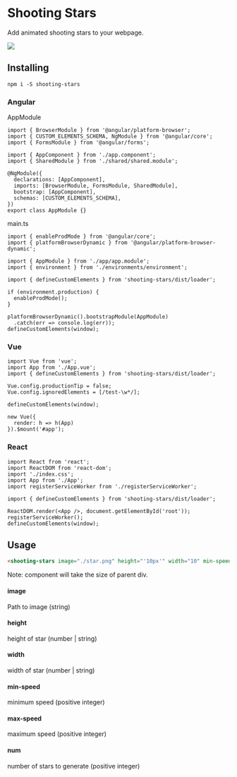 # Shooting Stars
Add animated shooting stars to your webpage.

![](https://unpkg.com/shooting-stars/assets/shooting-stars.gif)

## Installing

```
npm i -S shooting-stars
```

### Angular

AppModule
```JS
import { BrowserModule } from '@angular/platform-browser';
import { CUSTOM_ELEMENTS_SCHEMA, NgModule } from '@angular/core';
import { FormsModule } from '@angular/forms';

import { AppComponent } from './app.component';
import { SharedModule } from './shared/shared.module';

@NgModule({
  declarations: [AppComponent],
  imports: [BrowserModule, FormsModule, SharedModule],
  bootstrap: [AppComponent],
  schemas: [CUSTOM_ELEMENTS_SCHEMA],
})
export class AppModule {}
```
main.ts
```JS
import { enableProdMode } from '@angular/core';
import { platformBrowserDynamic } from '@angular/platform-browser-dynamic';

import { AppModule } from './app/app.module';
import { environment } from './environments/environment';

import { defineCustomElements } from 'shooting-stars/dist/loader';

if (environment.production) {
  enableProdMode();
}

platformBrowserDynamic().bootstrapModule(AppModule)
  .catch(err => console.log(err));
defineCustomElements(window);
```

### Vue
```JS
import Vue from 'vue';
import App from './App.vue';
import { defineCustomElements } from 'shooting-stars/dist/loader';

Vue.config.productionTip = false;
Vue.config.ignoredElements = [/test-\w*/];

defineCustomElements(window);

new Vue({
  render: h => h(App)
}).$mount('#app');
```

### React
```JS
import React from 'react';
import ReactDOM from 'react-dom';
import './index.css';
import App from './App';
import registerServiceWorker from './registerServiceWorker';

import { defineCustomElements } from 'shooting-stars/dist/loader';

ReactDOM.render(<App />, document.getElementById('root'));
registerServiceWorker();
defineCustomElements(window);
```

## Usage

```HTML
<shooting-stars image="./star.png" height="'10px'" width="10" min-speed="10" max-speed="50" num="10"></shooting-stars>
```
Note: component will take the size of parent div.

#### image
Path to image (string)
#### height
height of star (number | string)
#### width
width of star (number | string)
#### min-speed
minimum speed (positive integer)
#### max-speed
maximum speed (positive integer)
#### num
number of stars to generate (positive integer)
